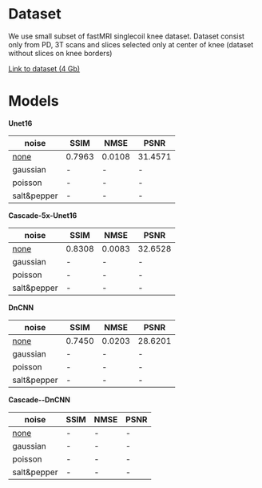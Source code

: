 # **Dataset**

We use small subset of fastMRI singlecoil knee dataset.
Dataset consist only from PD, 3T scans and slices selected only at center of knee (dataset without slices on knee borders)

[Link to dataset (4 Gb)](https://drive.google.com/file/d/1y78Ad6WwQpMGtxfEZlp97A0iV98kAiJN/view?usp=sharing)

# **Models**

**Unet16**

| noise       | SSIM   | NMSE   | PSNR    |
|-------------|--------|--------|---------|
| [none](https://drive.google.com/file/d/1vBB8AqD_KJAnaf5vJpYNWNq02KWtoW2O/view?usp=sharing)        | 0.7963 | 0.0108 | 31.4571 |
| gaussian    | -      | -      | -       |
| poisson     | -      | -      | -       |
| salt&pepper | -      | -      | -       |

**Cascade-5x-Unet16**

| noise       | SSIM   | NMSE   | PSNR    |
|-------------|--------|--------|---------|
| [none](https://drive.google.com/file/d/1qTMPzKjURdse352d0bKWPQuh5f2Y53-V/view?usp=sharing)        | 0.8308 | 0.0083 | 32.6528 |
| gaussian    | -      | -      | -       |
| poisson     | -      | -      | -       |
| salt&pepper | -      | -      | -       |

**DnCNN**

| noise       | SSIM   | NMSE   | PSNR    |
|-------------|--------|--------|---------|
| [none](https://drive.google.com/file/d/1azlqmuIkdhcsMQJL_YObF4sEe83D8J8N/view?usp=sharing)        | 0.7450 | 0.0203 | 28.6201 |
| gaussian    | -      | -      | -       |
| poisson     | -      | -      | -       |
| salt&pepper | -      | -      | -       |

**Cascade--DnCNN**

| noise       | SSIM   | NMSE   | PSNR    |
|-------------|--------|--------|---------|
| [none]()        | - | - | - |
| gaussian    | -      | -      | -       |
| poisson     | -      | -      | -       |
| salt&pepper | -      | -      | -       |
